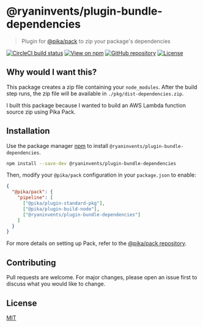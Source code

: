 # @ryaninvents/plugin-bundle-dependencies

> Plugin for [@pika/pack](https://github.com/pikapkg/pack) to zip your package's dependencies

[![CircleCI build status](https://img.shields.io/circleci/project/github/ryaninvents/plugin-bundle-dependencies/develop.svg?logo=circleci&style=flat)](https://circleci.com/gh/ryaninvents/plugin-bundle-dependencies)
[![View on npm](https://img.shields.io/npm/v/@ryaninvents/plugin-bundle-dependencies.svg?style=flat)](https://www.npmjs.com/package/@ryaninvents/plugin-bundle-dependencies)
[![GitHub repository](https://img.shields.io/github/stars/ryaninvents/plugin-bundle-dependencies.svg?style=social)](https://github.com/ryaninvents/plugin-bundle-dependencies)
[![License](https://img.shields.io/npm/l/@ryaninvents/plugin-bundle-dependencies.svg?style=flat)](https://www.npmjs.com/package/@ryaninvents/plugin-bundle-dependencies)

## Why would I want this?

This package creates a zip file containing your `node_modules`. After the build step runs, the zip file will be available in `./pkg/dist-dependencies.zip`.

I built this package because I wanted to build an AWS Lambda function source zip using Pika Pack.

## Installation

Use the package manager [npm](https://docs.npmjs.com/about-npm/) to install `@ryaninvents/plugin-bundle-dependencies`.

```bash
npm install --save-dev @ryaninvents/plugin-bundle-dependencies
```

Then, modify your `@pika/pack` configuration in your `package.json` to enable:

```json
{
  "@pika/pack": {
    "pipeline": [
      ["@pika/plugin-standard-pkg"],
      ["@pika/plugin-build-node"],
      ["@ryaninvents/plugin-bundle-dependencies"]
    ]
  }
}
```

For more details on setting up Pack, refer to the [@pika/pack repository](https://github.com/pikapkg/pack).

## Contributing
Pull requests are welcome. For major changes, please open an issue first to discuss what you would like to change.

## License
[MIT](https://choosealicense.com/licenses/mit/)